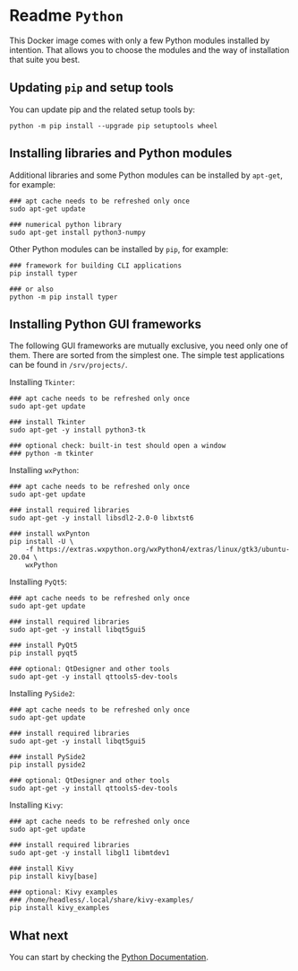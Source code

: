 # Readme `Python`

This Docker image comes with only a few Python modules installed by intention. That allows you to choose the modules and the way of installation that suite you best.

## Updating `pip` and setup tools

You can update pip and the related setup tools by:

```shell
python -m pip install --upgrade pip setuptools wheel

```

## Installing libraries and Python modules

Additional libraries and some Python modules can be installed by `apt-get`, for example:

```shell
### apt cache needs to be refreshed only once
sudo apt-get update

### numerical python library
sudo apt-get install python3-numpy
```

Other Python modules can be installed by `pip`, for example:

```shell
### framework for building CLI applications
pip install typer

### or also
python -m pip install typer
```

## Installing Python GUI frameworks

The following GUI frameworks are mutually exclusive, you need only one of them. There are sorted from the simplest one. The simple test applications can be found in `/srv/projects/`.

Installing `Tkinter`:

```shell
### apt cache needs to be refreshed only once
sudo apt-get update

### install Tkinter
sudo apt-get -y install python3-tk

### optional check: built-in test should open a window
### python -m tkinter
```

Installing `wxPython`:

```shell
### apt cache needs to be refreshed only once
sudo apt-get update

### install required libraries
sudo apt-get -y install libsdl2-2.0-0 libxtst6

### install wxPynton
pip install -U \
    -f https://extras.wxpython.org/wxPython4/extras/linux/gtk3/ubuntu-20.04 \
    wxPython
```

Installing `PyQt5`:

```shell
### apt cache needs to be refreshed only once
sudo apt-get update

### install required libraries
sudo apt-get -y install libqt5gui5

### install PyQt5
pip install pyqt5

### optional: QtDesigner and other tools
sudo apt-get -y install qttools5-dev-tools
```

Installing `PySide2`:

```shell
### apt cache needs to be refreshed only once
sudo apt-get update

### install required libraries
sudo apt-get -y install libqt5gui5

### install PySide2
pip install pyside2

### optional: QtDesigner and other tools
sudo apt-get -y install qttools5-dev-tools
```

Installing `Kivy`:

```shell
### apt cache needs to be refreshed only once
sudo apt-get update

### install required libraries
sudo apt-get -y install libgl1 libmtdev1

### install Kivy
pip install kivy[base]

### optional: Kivy examples
### /home/headless/.local/share/kivy-examples/
pip install kivy_examples
```

## What next

You can start by checking the [Python Documentation](https://www.python.org/doc/).
